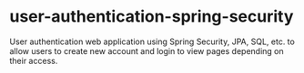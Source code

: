 # user-authentication-spring-security
 User authentication web application using Spring Security, JPA, SQL, etc. to allow users to create new account and login to view pages depending on their access.

